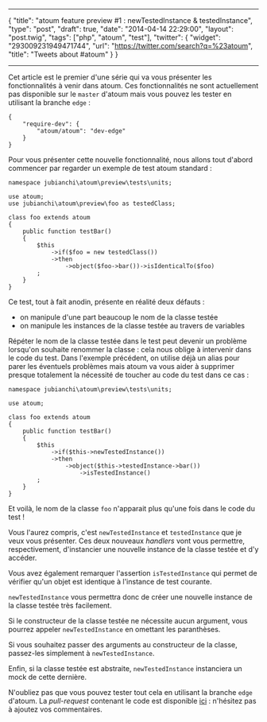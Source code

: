 ***
{
    "title": "atoum feature preview #1 : newTestedInstance & testedInstance",
    "type": "post",
    "draft": true,
    "date": "2014-04-14 22:29:00",
    "layout": "post.twig",
    "tags": ["php", "atoum", "test"],
    "twitter": {
        "widget": "293009231949471744",
        "url": "https://twitter.com/search?q=%23atoum",
        "title": "Tweets about #atoum"
    }
}
***

Cet article est le premier d'une série qui va vous présenter les fonctionnalités à venir dans atoum.
Ces fonctionnalités ne sont actuellement pas disponible sur le <code>master</code> d'atoum mais vous pouvez les
tester en utilisant la branche <code>edge</code> :

<pre class="line-numbers"><code class="language-javascript">{
    "require-dev": {
        "atoum/atoum": "dev-edge"
    }
}</code></pre>

Pour vous présenter cette nouvelle fonctionnalité, nous allons tout d'abord commencer par regarder un exemple
de test atoum standard :

<pre class="line-numbers"><code class="language-php">namespace jubianchi\atoum\preview\tests\units;

use atoum;
use jubianchi\atoum\preview\foo as testedClass;

class foo extends atoum
{
    public function testBar()
    {
        $this
            ->if($foo = new testedClass())
            ->then
                ->object($foo->bar())->isIdenticalTo($foo)
        ;
    }
}</code></pre>

Ce test, tout à fait anodin, présente en réalité deux défauts :

* on manipule d'une part beaucoup le nom de la classe testée
* on manipule les instances de la classe testée au travers de variables

Répéter le nom de la classe testée dans le test peut devenir un problème lorsqu'on souhaite renommer la classe : cela
nous oblige à intervenir dans le code du test. Dans l'exemple précédent, on utilise déjà un alias pour parer les
éventuels problèmes mais atoum va vous aider à supprimer presque totalement la nécessité de toucher au code du test
dans ce cas :

<pre class="line-numbers"><code class="language-php">namespace jubianchi\atoum\preview\tests\units;

use atoum;

class foo extends atoum
{
    public function testBar()
    {
        $this
            ->if($this->newTestedInstance())
            ->then
                ->object($this->testedInstance->bar())
                    ->isTestedInstance()
        ;
    }
}</code></pre>

Et voilà, le nom de la classe <code>foo</code> n'apparait plus qu'une fois dans le code du test !

Vous l'aurez compris, c'est <code>newTestedInstance</code> et <code>testedInstance</code> que je veux vous présenter.
Ces deux nouveaux _handlers_ vont vous permettre, respectivement, d'instancier une nouvelle instance de la classe testée
et d'y accéder.

Vous avez également remarquer l'assertion `isTestedInstance` qui permet de vérifier qu'un objet est identique à
l'instance de test courante.

<code>newTestedInstance</code> vous permettra donc de créer une nouvelle instance de la classe testée très facilement.

Si le constructeur de la classe testée ne nécessite aucun argument, vous pourrez appeler <code>newTestedInstance</code>
en omettant les paranthèses.

Si vous souhaitez passer des arguments au constructeur de la classe, passez-les simplement à <code>newTestedInstance</code>.

Enfin, si la classe testée est abstraite, <code>newTestedInstance</code> instanciera un mock de cette dernière.

N'oubliez pas que vous pouvez tester tout cela en utilisant la branche <code>edge</code> d'atoum. La _pull-request_
contenant le code est disponible [ici](https://github.com/atoum/atoum/pull/320) : n'hésitez pas à ajoutez vos commentaires.